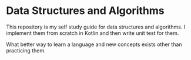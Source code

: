 # Data Structures and Algorithms

This repository is my self study guide for data structures and algorithms. I implement them from scratch in Kotlin
and then write unit test for them.

What better way to learn a language and new concepts exists other than practicing them. 